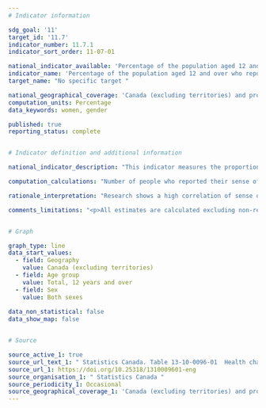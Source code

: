 ```yaml
---
# Indicator information

sdg_goal: '11'
target_id: '11.7'
indicator_number: 11.7.1
indicator_sort_order: 11-07-01

national_indicator_available: 'Percentage of the population aged 12 and over who reported their sense of belonging to their local community as being very strong or somewhat strong'
indicator_name: 'Percentage of the population aged 12 and over who reported their sense of belonging to their local community as being very strong or somewhat strong'
target_name: "No specific target "

national_geographical_coverage: 'Canada (excluding territories) and provinces'
computation_units: Percentage
data_keywords: women, gender

published: true
reporting_status: complete


# Indicator definition and additional information

national_indicator_description: "This indicator measures the proportion of the population aged 12 and over who reported their sense of belonging to their local community as being very strong or somewhat strong."

computation_calculations: "Number of people who reported their sense of belonging to their local community as being very strong or somewhat strong divided by total population."

rationale_interpretation: "Research shows a high correlation of sense of community-belonging with physical and mental health."

comments_limitations: "<p>All estimates are calculated excluding non-response categories ('refusal', 'don't know', and 'not stated') in the denominator.<br> As a result of the 2015 redesign, the Canadian Community Health Survey has a new collection strategy, a new sample design, and has undergone major content revisions. With all these factors taken together, caution should be taken when comparing data from previous cycles to data released for the 2015 cycle onwards.</p>"


# Graph

graph_type: line
data_start_values:
  - field: Geography
    value: Canada (excluding territories)
  - field: Age group
    value: Total, 12 years and over
  - field: Sex
    value: Both sexes
    
data_non_statistical: false
data_show_map: false


# Source

source_active_1: true
source_url_text_1: " Statistics Canada. Table 13-10-0096-01  Health characteristics, annual estimates"
source_url_1: https://doi.org/10.25318/1310009601-eng
source_organisation_1: " Statistics Canada "
source_periodicity_1: Occasional
source_geographical_coverage_1: 'Canada (excluding territories) and provinces'
---
```


